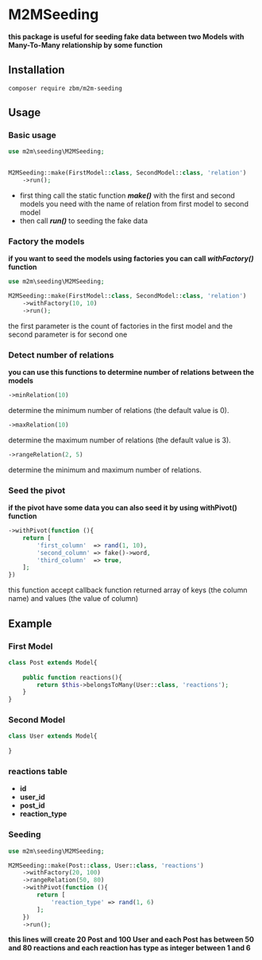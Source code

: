 # M2MSeeding
**this package is useful for seeding fake data between two Models with Many-To-Many relationship by some function**

## Installation 
```
composer require zbm/m2m-seeding
```

## Usage

### Basic usage
```php
use m2m\seeding\M2MSeeding;


M2MSeeding::make(FirstModel::class, SecondModel::class, 'relation')
    ->run();
```
- first thing call the static function ***make()*** with the first and second models you need with the name of relation from first model to second model 
- then call ***run()*** to seeding the fake data

### Factory the models 
**if you want to seed the models using factories you can call ***withFactory()*** function**

```php
use m2m\seeding\M2MSeeding;

M2MSeeding::make(FirstModel::class, SecondModel::class, 'relation')
    ->withFactory(10, 10)
    ->run();
```
the first parameter is the count of factories in the first model and the second parameter is for second one

### Detect number of relations

**you can use this functions to determine number of relations between the models**

```php
->minRelation(10)
```
determine the minimum number of relations (the default value is 0).

```php
->maxRelation(10)
```
determine the maximum number of relations (the default value is 3).

```php
->rangeRelation(2, 5)
```
determine the minimum and maximum number of relations.

### Seed the pivot

**if the pivot have some data you can also seed it by using withPivot() function**

```php
->withPivot(function (){
    return [
        'first_column'  => rand(1, 10),
        'second_column' => fake()->word,
        'third_column'  => true,
    ];
})
```
this function accept callback function returned array of keys (the column name) and values (the value of column)

## Example

### First Model

```php 
class Post extends Model{
    
    public function reactions(){
        return $this->belongsToMany(User::class, 'reactions');
    }
}
```

### Second Model

```php 
class User extends Model{
    
}
```

### reactions table
- **id**
- **user_id**
- **post_id**
- **reaction_type** 

### Seeding
```php
use m2m\seeding\M2MSeeding;

M2MSeeding::make(Post::class, User::class, 'reactions')
    ->withFactory(20, 100)
    ->rangeRelation(50, 80)
    ->withPivot(function (){
        return [
            'reaction_type' => rand(1, 6)
        ];
    })
    ->run();
```
**this lines will create 20 Post and 100 User and each Post has between 50 and 80 reactions 
and each reaction has type as integer between 1 and 6**
